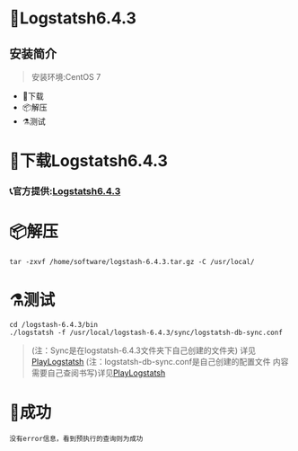# 🦻Logstatsh6.4.3
## 安装简介
> 安装环境:CentOS 7
- 🚬下载
- 📦解压
- ⚗测试
# 🚬下载Logstatsh6.4.3
 ###  📞官方提供:[Logstatsh6.4.3](https://www.elastic.co/cn/downloads/past-releases/logstash-6-4-3)
# 📦解压   
    tar -zxvf /home/software/logstash-6.4.3.tar.gz -C /usr/local/
# ⚗测试
    cd /logstash-6.4.3/bin
    ./logstatsh -f /usr/local/logstash-6.4.3/sync/logstatsh-db-sync.conf 
> (注：Sync是在logstatsh-6.4.3文件夹下自己创建的文件夹) 详见[PlayLogstatsh](https://github.com/GEKSS5289/sue-play/blob/master/PlayLogstatsh.md)
  (注：logstatsh-db-sync.conf是自己创建的配置文件 内容需要自己查阅书写)详见[PlayLogstatsh](https://github.com/GEKSS5289/sue-play/blob/master/PlayLogstatsh.md)
# 🌈成功
    没有error信息，看到预执行的查询则为成功
        
